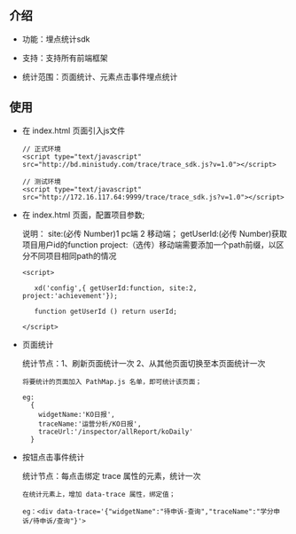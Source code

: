 ## 介绍
* 功能：埋点统计sdk

* 支持：支持所有前端框架

* 统计范围：页面统计、元素点击事件埋点统计


## 使用

* 在 index.html 页面引入js文件
    ```
    // 正式环境
    <script type="text/javascript" src="http://bd.ministudy.com/trace/trace_sdk.js?v=1.0"></script>

    // 测试环境
    <script type="text/javascript" src="http://172.16.117.64:9999/trace/trace_sdk.js?v=1.0"></script>
    ```
* 在 index.html 页面，配置项目参数;

    说明： site:(必传 Number)1 pc端 2 移动端；  getUserId:(必传 Number)获取项目用户id的function    project:（选传）移动端需要添加一个path前缀，以区分不同项目相同path的情况
    ```
    <script>

       xd('config',{ getUserId:function, site:2, project:'achievement'});

       function getUserId () return userId;

    </script>
    ```
* 页面统计

  统计节点：1、刷新页面统计一次 2、从其他页面切换至本页面统计一次
    ```
    将要统计的页面加入 PathMap.js 名单，即可统计该页面；

    eg:
      {
        widgetName:'KO日报',
        traceName:'运营分析/KO日报',
        traceUrl:'/inspector/allReport/koDaily'
      }
    ```
 * 按钮点击事件统计

    统计节点：每点击绑定 trace 属性的元素，统计一次

     ```
     在统计元素上，增加 data-trace 属性，绑定值；

     eg：<div data-trace='{"widgetName":"待申诉-查询","traceName":"学分申诉/待申诉/查询"}'>
     ```
